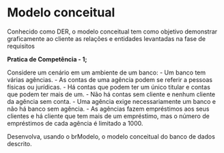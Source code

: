 # Modelo conceitual

Conhecido como DER, o modelo conceitual tem como objetivo demonstrar graficamente ao cliente  as relações  e entidades levantadas na fase de requisitos



**Pratica de Competência  -  1;**

Considere um cenário em um ambiente de um banco:
\- Um banco tem várias agências.
\- As contas de uma agência podem se referir a pessoas físicas ou jurídicas.
\- Há contas que podem ter um único titular e contas que podem ter mais de um.
\- Não há contas sem cliente e nenhum cliente da agência sem conta.
\- Uma agência exige necessariamente um banco e não há banco sem agência.
\- As agências fazem empréstimos aos seus clientes e há cliente que tem mais de um empréstimo, mas o número de empréstimos de cada agência é limitado a 1000.



Desenvolva, usando o brModelo, o modelo conceitual do banco de dados descrito.